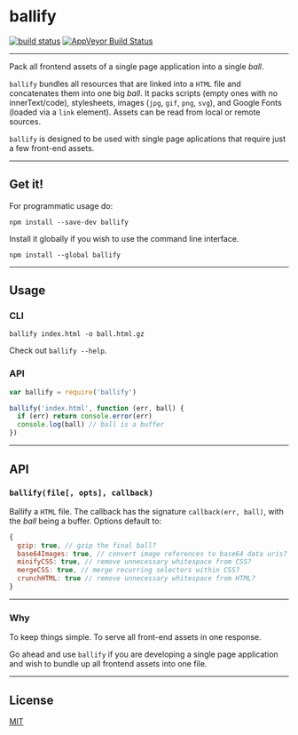 # ballify

[![build status](http://img.shields.io/travis/chiefbiiko/ballify.svg?style=flat)](http://travis-ci.org/chiefbiiko/ballify) [![AppVeyor Build Status](https://ci.appveyor.com/api/projects/status/github/chiefbiiko/ballify?branch=master&svg=true)](https://ci.appveyor.com/project/chiefbiiko/ballify)

***

Pack all frontend assets of a single page application into a single *ball*.

`ballify` bundles all resources that are linked into a `HTML` file and concatenates them into one big *ball*. It packs scripts (empty ones with no innerText/code), stylesheets, images (`jpg`, `gif`, `png`, `svg`), and Google Fonts (loaded via a `link` element). Assets can be read from local or remote sources.

`ballify` is designed to be used with single page aplications that require just a few front-end assets.

***

## Get it!

For programmatic usage do:

```
npm install --save-dev ballify
```

Install it globally if you wish to use the command line interface.

```
npm install --global ballify
```

***

## Usage

### CLI

```
ballify index.html -o ball.html.gz
```

Check out `ballify --help`.

### API

``` js
var ballify = require('ballify')

ballify('index.html', function (err, ball) {
  if (err) return console.error(err)
  console.log(ball) // ball is a buffer
})
```

***

## API

### `ballify(file[, opts], callback)`

Ballify a `HTML` file. The callback has the signature `callback(err, ball)`, with the *ball* being a buffer. Options default to:

``` js
{
  gzip: true, // gzip the final ball?
  base64Images: true, // convert image references to base64 data uris?
  minifyCSS: true, // remove unnecessary whitespace from CSS?
  mergeCSS: true, // merge recurring selectors within CSS?
  crunchHTML: true // remove unnecessary whitespace from HTML?
}
```

***

### Why

To keep things simple. To serve all front-end assets in one response.

Go ahead and use `ballify` if you are developing a single page application and wish to bundle up all frontend assets into one file.

***

## License

[MIT](./license.md)
